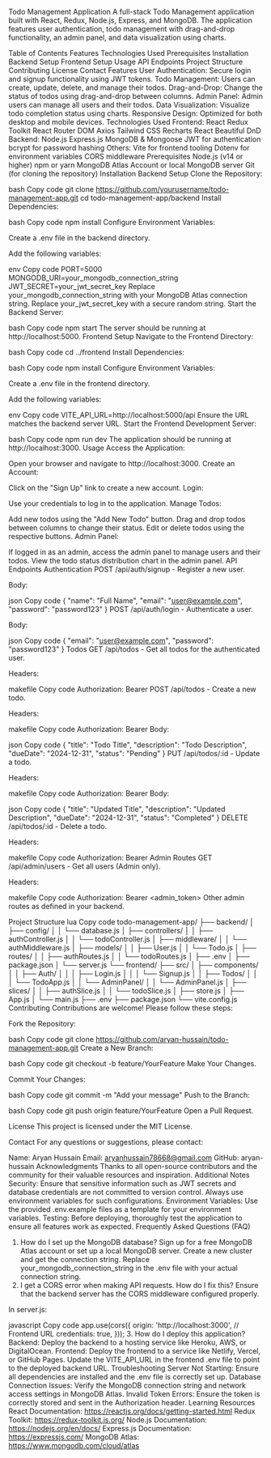 



Todo Management Application
A full-stack Todo Management application built with React, Redux, Node.js, Express, and MongoDB. The application features user authentication, todo management with drag-and-drop functionality, an admin panel, and data visualization using charts.

Table of Contents
Features
Technologies Used
Prerequisites
Installation
Backend Setup
Frontend Setup
Usage
API Endpoints
Project Structure
Contributing
License
Contact
Features
User Authentication: Secure login and signup functionality using JWT tokens.
Todo Management: Users can create, update, delete, and manage their todos.
Drag-and-Drop: Change the status of todos using drag-and-drop between columns.
Admin Panel: Admin users can manage all users and their todos.
Data Visualization: Visualize todo completion status using charts.
Responsive Design: Optimized for both desktop and mobile devices.
Technologies Used
Frontend:
React
Redux Toolkit
React Router DOM
Axios
Tailwind CSS
Recharts
React Beautiful DnD
Backend:
Node.js
Express.js
MongoDB & Mongoose
JWT for authentication
bcrypt for password hashing
Others:
Vite for frontend tooling
Dotenv for environment variables
CORS middleware
Prerequisites
Node.js (v14 or higher)
npm or yarn
MongoDB Atlas Account or local MongoDB server
Git (for cloning the repository)
Installation
Backend Setup
Clone the Repository:

bash
Copy code
git clone https://github.com/yourusername/todo-management-app.git
cd todo-management-app/backend
Install Dependencies:

bash
Copy code
npm install
Configure Environment Variables:

Create a .env file in the backend directory.

Add the following variables:

env
Copy code
PORT=5000
MONGODB_URI=your_mongodb_connection_string
JWT_SECRET=your_jwt_secret_key
Replace your_mongodb_connection_string with your MongoDB Atlas connection string.
Replace your_jwt_secret_key with a secure random string.
Start the Backend Server:

bash
Copy code
npm start
The server should be running at http://localhost:5000.
Frontend Setup
Navigate to the Frontend Directory:

bash
Copy code
cd ../frontend
Install Dependencies:

bash
Copy code
npm install
Configure Environment Variables:

Create a .env file in the frontend directory.

Add the following variables:

env
Copy code
VITE_API_URL=http://localhost:5000/api
Ensure the URL matches the backend server URL.
Start the Frontend Development Server:

bash
Copy code
npm run dev
The application should be running at http://localhost:3000.
Usage
Access the Application:

Open your browser and navigate to http://localhost:3000.
Create an Account:

Click on the "Sign Up" link to create a new account.
Login:

Use your credentials to log in to the application.
Manage Todos:

Add new todos using the "Add New Todo" button.
Drag and drop todos between columns to change their status.
Edit or delete todos using the respective buttons.
Admin Panel:

If logged in as an admin, access the admin panel to manage users and their todos.
View the todo status distribution chart in the admin panel.
API Endpoints
Authentication
POST /api/auth/signup - Register a new user.

Body:

json
Copy code
{
  "name": "Full Name",
  "email": "user@example.com",
  "password": "password123"
}
POST /api/auth/login - Authenticate a user.

Body:

json
Copy code
{
  "email": "user@example.com",
  "password": "password123"
}
Todos
GET /api/todos - Get all todos for the authenticated user.

Headers:

makefile
Copy code
Authorization: Bearer <token>
POST /api/todos - Create a new todo.

Headers:

makefile
Copy code
Authorization: Bearer <token>
Body:

json
Copy code
{
  "title": "Todo Title",
  "description": "Todo Description",
  "dueDate": "2024-12-31",
  "status": "Pending"
}
PUT /api/todos/:id - Update a todo.

Headers:

makefile
Copy code
Authorization: Bearer <token>
Body:

json
Copy code
{
  "title": "Updated Title",
  "description": "Updated Description",
  "dueDate": "2024-12-31",
  "status": "Completed"
}
DELETE /api/todos/:id - Delete a todo.

Headers:

makefile
Copy code
Authorization: Bearer <token>
Admin Routes
GET /api/admin/users - Get all users (Admin only).

Headers:

makefile
Copy code
Authorization: Bearer <admin_token>
Other admin routes as defined in your backend.

Project Structure
lua
Copy code
todo-management-app/
├── backend/
│   ├── config/
│   │   └── database.js
│   ├── controllers/
│   │   ├── authController.js
│   │   └── todoController.js
│   ├── middleware/
│   │   └── authMiddleware.js
│   ├── models/
│   │   ├── User.js
│   │   └── Todo.js
│   ├── routes/
│   │   ├── authRoutes.js
│   │   └── todoRoutes.js
│   ├── .env
│   ├── package.json
│   └── server.js
└── frontend/
    ├── src/
    │   ├── components/
    │   │   ├── Auth/
    │   │   │   ├── Login.js
    │   │   │   └── Signup.js
    │   │   ├── Todos/
    │   │   │   └── TodoApp.js
    │   │   └── AdminPanel/
    │   │       └── AdminPanel.js
    │   ├── slices/
    │   │   ├── authSlice.js
    │   │   └── todoSlice.js
    │   ├── store.js
    │   ├── App.js
    │   └── main.js
    ├── .env
    ├── package.json
    └── vite.config.js
Contributing
Contributions are welcome! Please follow these steps:

Fork the Repository:

bash
Copy code
git clone https://github.com/aryan-hussain/todo-management-app.git
Create a New Branch:

bash
Copy code
git checkout -b feature/YourFeature
Make Your Changes.

Commit Your Changes:

bash
Copy code
git commit -m "Add your message"
Push to the Branch:

bash
Copy code
git push origin feature/YourFeature
Open a Pull Request.

License
This project is licensed under the MIT License.

Contact
For any questions or suggestions, please contact:

Name: Aryan Hussain
Email: aryanhussain78668@gmail.com
GitHub: aryan-hussain
Acknowledgments
Thanks to all open-source contributors and the community for their valuable resources and inspiration.
Additional Notes
Security: Ensure that sensitive information such as JWT secrets and database credentials are not committed to version control. Always use environment variables for such configurations.
Environment Variables: Use the provided .env.example files as a template for your environment variables.
Testing: Before deploying, thoroughly test the application to ensure all features work as expected.
Frequently Asked Questions (FAQ)
1. How do I set up the MongoDB database?
Sign up for a free MongoDB Atlas account or set up a local MongoDB server.
Create a new cluster and get the connection string.
Replace your_mongodb_connection_string in the .env file with your actual connection string.
2. I get a CORS error when making API requests. How do I fix this?
Ensure that the backend server has the CORS middleware configured properly.

In server.js:

javascript
Copy code
app.use(cors({
  origin: 'http://localhost:3000', // Frontend URL
  credentials: true,
}));
3. How do I deploy this application?
Backend: Deploy the backend to a hosting service like Heroku, AWS, or DigitalOcean.
Frontend: Deploy the frontend to a service like Netlify, Vercel, or GitHub Pages.
Update the VITE_API_URL in the frontend .env file to point to the deployed backend URL.
Troubleshooting
Server Not Starting: Ensure all dependencies are installed and the .env file is correctly set up.
Database Connection Issues: Verify the MongoDB connection string and network access settings in MongoDB Atlas.
Invalid Token Errors: Ensure the token is correctly stored and sent in the Authorization header.
Learning Resources
React Documentation: https://reactjs.org/docs/getting-started.html
Redux Toolkit: https://redux-toolkit.js.org/
Node.js Documentation: https://nodejs.org/en/docs/
Express.js Documentation: https://expressjs.com/
MongoDB Atlas: https://www.mongodb.com/cloud/atlas
